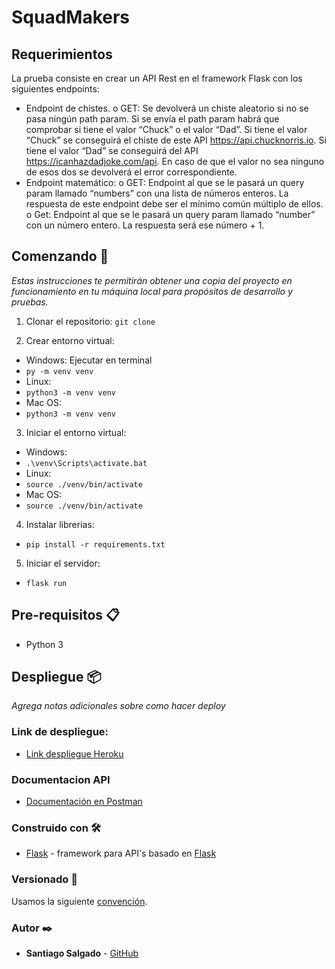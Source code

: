 # SquadMakers

## Requerimientos

La prueba consiste en crear un API Rest en el framework Flask con los siguientes endpoints:
*	Endpoint de chistes. 
o	GET: Se devolverá un chiste aleatorio si no se pasa ningún path param. Si se envía el path param habrá que comprobar si tiene el valor “Chuck” o el valor “Dad”. Si tiene el valor “Chuck” se conseguirá el chiste de este API https://api.chucknorris.io. Si tiene el valor “Dad” se conseguirá del API https://icanhazdadjoke.com/api. En caso de que el valor no sea ninguno de esos dos se devolverá el error correspondiente.
*	Endpoint matemático:
o	GET: Endpoint al que se le pasará un query param llamado “numbers” con una lista de números enteros. La respuesta de este endpoint debe ser el mínimo común múltiplo de ellos.
o	Get: Endpoint al que se le pasará un query param llamado “number” con un número entero. La respuesta será ese número + 1.


## Comenzando 🚀

_Estas instrucciones te permitirán obtener una copia del proyecto en funcionamiento en tu máquina local para propósitos de desarrollo y pruebas._

1. Clonar el repositorio:
`git clone`

2. Crear entorno virtual:
  * Windows:
  Ejecutar en terminal
   * `py -m venv venv`
  * Linux:
   * `python3 -m venv venv`
  * Mac OS:
   * `python3 -m venv venv`
  
3. Iniciar el entorno virtual:
  * Windows:
   * `.\venv\Scripts\activate.bat`
  * Linux:
   * `source ./venv/bin/activate`
  * Mac OS:
   * `source ./venv/bin/activate`
  
4. Instalar librerias:
  * `pip install -r requirements.txt`
  
5. Iniciar el servidor:
  * `flask run`

## Pre-requisitos 📋

* Python 3

## Despliegue 📦

_Agrega notas adicionales sobre como hacer deploy_

### Link de despliegue:

* [Link despliegue Heroku](https://warm-beyond-31783.herokuapp.com/)

### Documentacion API

* [Documentación en Postman](https://web.postman.co/workspace/My-Workspace~21065134-1b3f-4786-81bd-471da866a0e7/documentation/15367532-0a0a1b82-bb24-4132-8e9f-477d1bc54d29)

### Construido con 🛠️

* [Flask](https://flask.palletsprojects.com/en/2.0.x/) - framework para API's basado en [Flask](https://flask.palletsprojects.com/en/2.0.x/)


### Versionado 📌

Usamos la siguiente [convención](https://www.notion.so/Commit-conventions-0ab0b6cde23b49e5a9c0bbeb73970072).

### Autor ✒️

* **Santiago Salgado** - [GitHub](https://github.com/Santiagonk)
